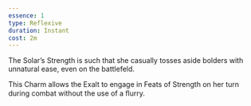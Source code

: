 ```yaml
---
essence: 1
type: Reflexive
duration: Instant
cost: 2m
---
```


The Solar’s Strength is such that she casually tosses aside bolders with unnatural ease, even on the battlefeld.

This Charm allows the Exalt to engage in Feats of Strength on her turn during combat without the use of a ﬂurry.
